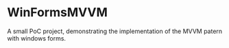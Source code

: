 # WinFormsMVVM
A small PoC project, demonstrating the implementation of the MVVM patern with windows forms.

